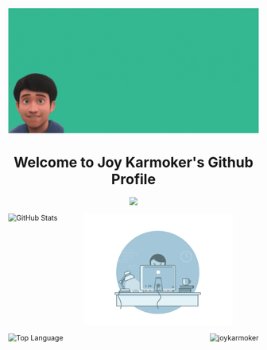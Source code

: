 <div align="center">
  <img alt="Banner" src="JoyKarmokerBanner.gif" />
</div>

<p>
	<h1 align = 'center'> Welcome to Joy Karmoker's Github Profile</h1>
	<p align='center'>
  	<img src="https://readme-typing-svg.herokuapp.com/?lines=Full-stack%20web%20and%20game%20developer;Newbie%20Deep%20Learning%20Reasearcher;Always%20learning%20new%20things;Making%20the%20world%20a%20better%20place&font=Fira%20Code&center=true&width=440&height=45&color=4c8eda&vCenter=true&size=22&pause=1000">
  </p>
</p>


<p align="center">
  <img align = "left" alt = "GitHub Stats" src="https://github-readme-stats.vercel.app/api?username=JoyKarmoker&show_icons=true&theme=github_dark&hide_border=true&count_private=true&custom_title=My%20Track%20Record📊"/>
  <img height="225px" width="300px" src="programmer.gif"/>
</p>


<p align="center">
	<img align = "left" height = "200px" alt = "Top Language" src="https://github-readme-stats.vercel.app/api/top-langs/?username=JoyKarmoker&theme=github_dark&layout=compact&hide_border=true&langs_count=8&custom_title=Most%20Used💻"/>
	<img align = "right" src="https://github-readme-streak-stats.herokuapp.com/?user=joykarmoker&theme=github-dark" alt="joykarmoker" />
</p>
